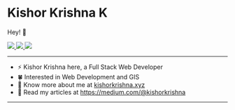 # Kishor Krishna K

Hey! :wave:

<p>
  <a href="https://twitter.com/kishorkrishnaa">
    <img src="https://img.shields.io/badge/-@kishorkrishnaa-1ca0f1?style=flat-square&labelColor=1ca0f1&logo=twitter&logoColor=white&link=https://twitter.com/kishorkrishnaa">
   </a>

  <a href="https://www.linkedin.com/in/kishorkrishnak/">
    <img src="https://img.shields.io/badge/-kishorkrishnak-blue?style=flat-square&logo=Linkedin&logoColor=white&link=https://www.linkedin.com/in/kishorkrishnak/">
  </a>
   <a href="mailto:kishorkrishnak2004@gmail.com">
    <img src="https://img.shields.io/badge/-kishorkrishnak2004@gmail.com-c14438?style=flat-square&logo=Gmail&logoColor=white&link=mailto:kishorkrishnak2004@gmail.com">
   </a>
</p>
    
-------
- ⚡ Kishor Krishna here, a Full Stack Web Developer  
- 🍀 Interested in Web Development and GIS  
- 🍎 Know more about me at <a href="https://kishorkrishna.xyz" target="_blank" rel="noopener noreferrer">kishorkrishna.xyz</a>  
- 🍿 Read my articles at <a href="https://medium.com/@kishorkrishna" target="_blank" rel="noopener noreferrer">https://medium.com/@kishorkrishna</a>  
-------








